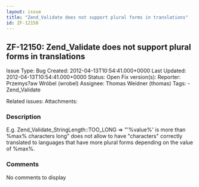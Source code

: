 ```yaml
---
layout: issue
title: "Zend_Validate does not support plural forms in translations"
id: ZF-12150
---
```


ZF-12150: Zend\_Validate does not support plural forms in translations
----------------------------------------------------------------------

 Issue Type: Bug Created: 2012-04-13T10:54:41.000+0000 Last Updated: 2012-04-13T10:54:41.000+0000 Status: Open Fix version(s): 
 Reporter:  Przemys?aw Wróbel (wrobel)  Assignee:  Thomas Weidner (thomas)  Tags: - Zend\_Validate
 
 Related issues: 
 Attachments: 
### Description

E.g. Zend\_Validate\_StringLength::TOO\_LONG => "'%value%' is more than %max% characters long" does not allow to have "characters" correctly translated to languages that have more plural forms depending on the value of %max%.

 

 

### Comments

No comments to display